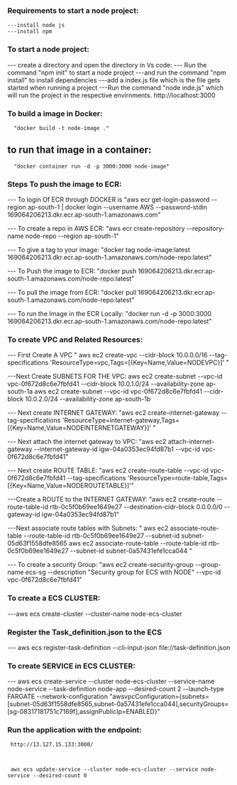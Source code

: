 ### Requirements to  start a node project:
    
    ---install node js
    ---install npm
### To start a node project:
 --- create a directory and open the directory in Vs code:
 --- Run the command "npm init" to start a node project
 ---and run the command "npm install" to install dependencies
 ---add a index.js file which is the file gets started when running a project
 ---Run the command "node inde.js" which will run the project in the respective envirnments.
   http://localhost:3000

### To build a image in Docker:

      "docker build -t node-image ."

## to run that image in a container:
      "docker container run -d -p 3000:3000 node-image"

### Steps To push the image to ECR:

   --- To login Of ECR through DOCKER is 
       "aws ecr get-login-password --region ap-south-1 | docker login --username AWS --password-stdin 169064206213.dkr.ecr.ap-south-1.amazonaws.com"
   
   --- To create a repo in AWS ECR:
      "aws ecr create-repository --repository-name node-repo --region ap-south-1"

   --- To give a tag to your image:
      "docker tag node-image:latest 169064206213.dkr.ecr.ap-south-1.amazonaws.com/node-repo:latest"


   --- To Push the image to ECR:
      "docker push 169064206213.dkr.ecr.ap-south-1.amazonaws.com/node-repo:latest"

  --- To pull the image from ECR:
      "docker pull 169064206213.dkr.ecr.ap-south-1.amazonaws.com/node-repo:latest"

  --- To run the Image in the ECR Locally:
      "docker run -d -p 3000:3000 169064206213.dkr.ecr.ap-south-1.amazonaws.com/node-repo:latest"


### To create VPC and Related Resources:

   --- First Create A VPC "  aws ec2 create-vpc --cidr-block 10.0.0.0/16 --tag-specifications  'ResourceType=vpc,Tags=[{Key=Name,Value=NODEVPC}]'  "
  
   ---Next  Create SUBNETS FOR THE VPC:
       aws ec2 create-subnet --vpc-id vpc-0f672d8c6e7fbfd41 --cidr-block 10.0.1.0/24 --availability-zone ap-south-1a
       aws ec2 create-subnet --vpc-id vpc-0f672d8c6e7fbfd41 --cidr-block 10.0.2.0/24 --availability-zone ap-south-1b

   --- Next create  INTERNET GATEWAY:
       "aws ec2 create-internet-gateway --tag-specifications 'ResourceType=internet-gateway,Tags=[{Key=Name,Value=NODEINTERNETGATEWAY}]'   "

   --- Next  attach the internet gateway to VPC:
        "aws ec2 attach-internet-gateway --internet-gateway-id igw-04a0353ec94fd87b1 --vpc-id vpc-0f672d8c6e7fbfd41"
   
   --- Next create ROUTE TABLE:
       "aws ec2 create-route-table --vpc-id vpc-0f672d8c6e7fbfd41 --tag-specifications 'ResourceType=route-table,Tags=[{Key=Name,Value=NODEROUTETABLE}]'"

   ---Create a ROUTE to the INTERNET GATEWAY:
      "aws ec2 create-route --route-table-id rtb-0c5f0b69ee1649e27 --destination-cidr-block 0.0.0.0/0 --gateway-id igw-04a0353ec94fd87b1"
   
   ---Next associate route tables with Subnets:
      "
       aws ec2 associate-route-table --route-table-id rtb-0c5f0b69ee1649e27 --subnet-id  subnet-05d63f1558dfe8565
       aws ec2 associate-route-table --route-table-id rtb-0c5f0b69ee1649e27 --subnet-id subnet-0a57431efe1cca044
       "
   
   --- To create a security Group:
      "aws ec2 create-security-group --group-name ecs-sg --description "Security group for ECS with NODE" --vpc-id vpc-0f672d8c6e7fbfd41"


### To create a ECS CLUSTER:
   ---aws ecs create-cluster --cluster-name node-ecs-cluster
### Register the Task_definition.json to the ECS
   ---  aws ecs register-task-definition --cli-input-json file://task-definition.json

### To create SERVICE in ECS CLUSTER:
  ---  aws ecs create-service --cluster node-ecs-cluster --service-name node-service --task-definition node-app --desired-count 2 --launch-type FARGATE --network-configuration "awsvpcConfiguration={subnets=[subnet-05d63f1558dfe8565,subnet-0a57431efe1cca044],securityGroups=[sg-08317181751c7169f],assignPublicIp=ENABLED}"


  ### Run the application with the endpoint:

     http://13.127.15.133:3000/

     

     aws ecs update-service --cluster node-ecs-cluster --service node-service --desired-count 0